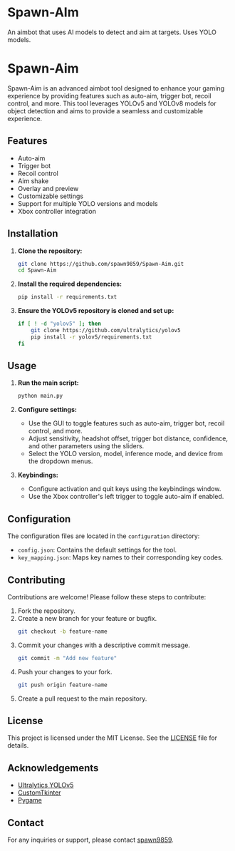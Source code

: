 # Spawn-AIm
An aimbot that uses AI models to detect and aim at targets. Uses YOLO models.
# Spawn-Aim

Spawn-Aim is an advanced aimbot tool designed to enhance your gaming experience by providing features such as auto-aim, trigger bot, recoil control, and more. This tool leverages YOLOv5 and YOLOv8 models for object detection and aims to provide a seamless and customizable experience.

## Features

- Auto-aim
- Trigger bot
- Recoil control
- Aim shake
- Overlay and preview
- Customizable settings
- Support for multiple YOLO versions and models
- Xbox controller integration

## Installation

1. **Clone the repository:**
    ```bash
    git clone https://github.com/spawn9859/Spawn-Aim.git
    cd Spawn-Aim
    ```

2. **Install the required dependencies:**
    ```bash
    pip install -r requirements.txt
    ```

3. **Ensure the YOLOv5 repository is cloned and set up:**
    ```bash
    if [ ! -d "yolov5" ]; then
        git clone https://github.com/ultralytics/yolov5
        pip install -r yolov5/requirements.txt
    fi
    ```

## Usage

1. **Run the main script:**
    ```bash
    python main.py
    ```

2. **Configure settings:**
    - Use the GUI to toggle features such as auto-aim, trigger bot, recoil control, and more.
    - Adjust sensitivity, headshot offset, trigger bot distance, confidence, and other parameters using the sliders.
    - Select the YOLO version, model, inference mode, and device from the dropdown menus.

3. **Keybindings:**
    - Configure activation and quit keys using the keybindings window.
    - Use the Xbox controller's left trigger to toggle auto-aim if enabled.

## Configuration

The configuration files are located in the `configuration` directory:

- `config.json`: Contains the default settings for the tool.
- `key_mapping.json`: Maps key names to their corresponding key codes.

## Contributing

Contributions are welcome! Please follow these steps to contribute:

1. Fork the repository.
2. Create a new branch for your feature or bugfix.
    ```bash
    git checkout -b feature-name
    ```
3. Commit your changes with a descriptive commit message.
    ```bash
    git commit -m "Add new feature"
    ```
4. Push your changes to your fork.
    ```bash
    git push origin feature-name
    ```
5. Create a pull request to the main repository.

## License

This project is licensed under the MIT License. See the [LICENSE](LICENSE) file for details.

## Acknowledgements

- [Ultralytics YOLOv5](https://github.com/ultralytics/yolov5)
- [CustomTkinter](https://github.com/TomSchimansky/CustomTkinter)
- [Pygame](https://www.pygame.org/)

## Contact

For any inquiries or support, please contact [spawn9859](https://github.com/spawn9859).
